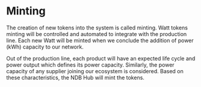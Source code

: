 # Minting

The creation of new tokens into the system is called minting. Watt tokens minting will be controlled and automated to integrate with the production line. Each new Watt will be minted when we conclude the addition of power (kWh) capacity to our network.

Out of the production line, each product will have an expected life cycle and power output which defines its power capacity. Similarly, the power capacity of any supplier joining our ecosystem is considered. Based on these characteristics, the NDB Hub will mint the tokens.
